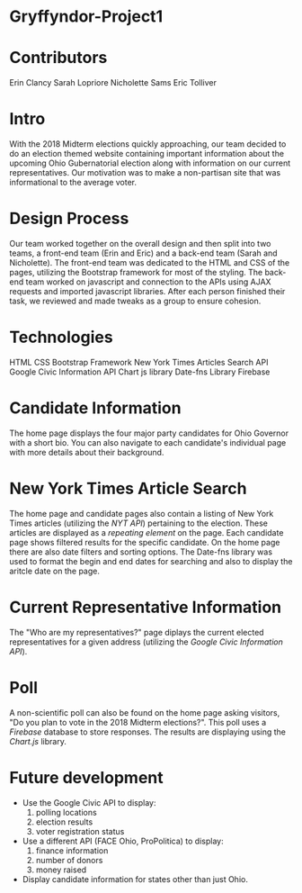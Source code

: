 # Gryffyndor-Project1

# Contributors

Erin Clancy
Sarah Lopriore
Nicholette Sams
Eric Tolliver

# Intro

With the 2018 Midterm elections quickly approaching, our team decided to do an election themed website containing important information about the upcoming Ohio Gubernatorial election along with information on our current representatives. Our motivation was to make a non-partisan site that was informational to the average voter.

# Design Process

Our team worked together on the overall design and then split into two teams, a front-end team (Erin and Eric) and a back-end team (Sarah and Nicholette). The front-end team was dedicated to the HTML and CSS of the pages, utilizing the Bootstrap framework for most of the styling. The back-end team worked on javascript and connection to the APIs using AJAX requests and imported javascript libraries. After each person finished their task, we reviewed and made tweaks as a group to ensure cohesion.

# Technologies

HTML
CSS
Bootstrap Framework
New York Times Articles Search API
Google Civic Information API
Chart js library
Date-fns Library
Firebase

# Candidate Information

The home page displays the four major party candidates for Ohio Governor with a short bio. You can also navigate to each candidate's individual page with more details about their background.

# New York Times Article Search

The home page and candidate pages also contain a listing of New York Times articles (utilizing the _NYT API_) pertaining to the election. These articles are displayed as a _repeating element_ on the page. Each candidate page shows filtered results for the specific candidate. On the home page there are also date filters and sorting options. The Date-fns library was used to format the begin and end dates for searching and also to display the aritcle date on the page.

# Current Representative Information

The "Who are my representatives?" page diplays the current elected representatives for a given address (utilizing the _Google Civic Information API_).

# Poll

A non-scientific poll can also be found on the home page asking visitors, "Do you plan to vote in the 2018 Midterm elections?". This poll uses a _Firebase_ database to store responses. The results are displaying using the _Chart.js_ library.

# Future development

- Use the Google Civic API to display:
  1.  polling locations
  2.  election results
  3.  voter registration status
- Use a different API (FACE Ohio, ProPolitica) to display:
  1.  finance information
  2.  number of donors
  3.  money raised
- Display candidate information for states other than just Ohio.

<!--HTML/CSS/Bootstrap items to fix-->
<!--Highlighting of current tabs-->
<!--Decide on format for candidate pages-->
<!--Wikipedia drop caret not working/was working before :( -->
<!--Search button added/looks cute but don't work, not sure if we keep -->
<!--Center poll to index.html page -->
<!--Cordray index.html picture formatting is making me kinda mad -->
<!--Gadell-Newton page left in old format for science -->
<!--Add party color coding -->
<!--Decide on text to include on candidate pages -->
<!--MISC/New bootstrap added, lots of folders, not sure all are needed, will clean-up>
<!--Formatting of location of CSS files change due to new bootstrap added>
<!--Glyphicons and font folder added for cuteness -->
<!--JS folder added for bootstrap -->
